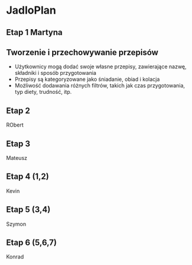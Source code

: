 # JadloPlan

## Etap 1 Martyna
## Tworzenie i przechowywanie przepisów
* Użytkownicy mogą dodać swoje własne przepisy, zawierające nazwę, składniki i sposób przygotowania
* Przepisy są kategoryzowane jako śniadanie, obiad i kolacja
* Możliwość dodawania różnych filtrów, takich jak czas przygotowania, typ diety, trudność, itp.

## Etap 2
RObert
## Etap 3
Mateusz
## Etap 4 (1,2)
Kevin
## Etap 5 (3,4)
Szymon
## Etap 6 (5,6,7)
Konrad
